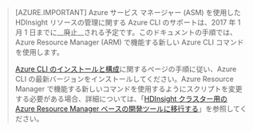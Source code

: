 > [AZURE.IMPORTANT] Azure サービス マネージャー (ASM) を使用した HDInsight リソースの管理に関する Azure CLI のサポートは、2017 年 1 月 1 日までに__廃止__される予定です。このドキュメントの手順では、Azure Resource Manager (ARM) で機能する新しい Azure CLI コマンドを使用します。
>
> [Azure CLI のインストールと構成](../articles/xplat-cli-install.md)に関するページの手順に従い、Azure CLI の最新バージョンをインストールしてください。Azure Resource Manager で機能する新しいコマンドを使用するようにスクリプトを変更する必要がある場合、詳細については、「[HDInsight クラスター用の Azure Resource Manager ベースの開発ツールに移行する](../articles/hdinsight/hdinsight-hadoop-development-using-azure-resource-manager.md)」を参照してください。


